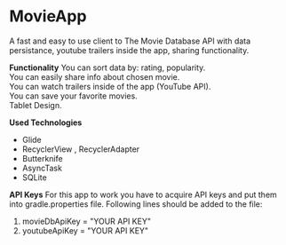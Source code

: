 # MovieApp
A fast and easy to use client to The Movie Database API with data persistance, youtube trailers inside the app, sharing functionality.

<b>Functionality</B>
You can sort data by: rating, popularity.<br>
You can easily share info about chosen movie.<br>
You can watch trailers inside of the app (YouTube API).<br>
You can save your favorite movies.<br>
Tablet Design.<br>

<b>Used Technologies</b>
<ul>
<li>Glide
<li>RecyclerView , RecyclerAdapter
<li>Butterknife
<li>AsyncTask
<li>SQLite 
</ul>
<b>API Keys</b>
For this app to work you have to acquire API keys and put them into gradle.properties file. Following lines should be added to the file: 
<ol>
<li>movieDbApiKey = "YOUR API KEY" 
<li>youtubeApiKey = "YOUR API KEY"
</ol>
